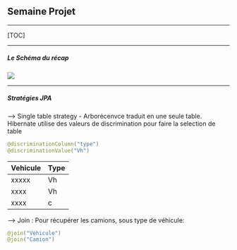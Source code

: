 ## Semaine Projet

------

[TOC]

------

##### Le Schéma du récap

![](/Users/Berenger/Documents/GitKraken/GKCheatSheet/images/20180319-SchemaRecap.png)

------

##### Stratégies JPA

—> Single table strategy - Arborécenvce traduit en une seule table. Hibernate utilise des valeurs de discrimination pour faire la selection de table

```java
@discriminationColumn("type")
@discriminationValue("Vh")
```

| Vehicule | Type |
| -------- | ---- |
| xxxxx    | Vh   |
| xxxx     | Vh   |
| xxxx     | c    |

—> Join : Pour récupérer les camions, sous type de véhicule:

```Java
@join("Véhicule")
@join("Camion")
```

